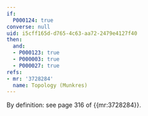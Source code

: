 ```yaml
---
if:
  P000124: true
converse: null
uid: i5cff165d-d765-4c63-aa72-2479e4127f40
then:
  and:
  - P000123: true
  - P000003: true
  - P000027: true
refs:
- mr: '3728284'
  name: Topology (Munkres)
---
```

By definition: see page 316 of {{mr:3728284}}.
